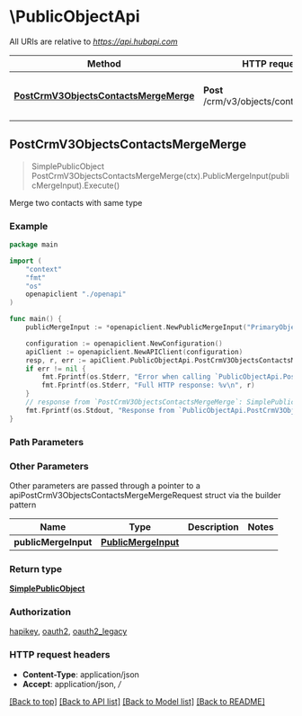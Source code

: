 # \PublicObjectApi

All URIs are relative to *https://api.hubapi.com*

Method | HTTP request | Description
------------- | ------------- | -------------
[**PostCrmV3ObjectsContactsMergeMerge**](PublicObjectApi.md#PostCrmV3ObjectsContactsMergeMerge) | **Post** /crm/v3/objects/contacts/merge | Merge two contacts with same type



## PostCrmV3ObjectsContactsMergeMerge

> SimplePublicObject PostCrmV3ObjectsContactsMergeMerge(ctx).PublicMergeInput(publicMergeInput).Execute()

Merge two contacts with same type

### Example

```go
package main

import (
    "context"
    "fmt"
    "os"
    openapiclient "./openapi"
)

func main() {
    publicMergeInput := *openapiclient.NewPublicMergeInput("PrimaryObjectId_example", "ObjectIdToMerge_example") // PublicMergeInput | 

    configuration := openapiclient.NewConfiguration()
    apiClient := openapiclient.NewAPIClient(configuration)
    resp, r, err := apiClient.PublicObjectApi.PostCrmV3ObjectsContactsMergeMerge(context.Background()).PublicMergeInput(publicMergeInput).Execute()
    if err != nil {
        fmt.Fprintf(os.Stderr, "Error when calling `PublicObjectApi.PostCrmV3ObjectsContactsMergeMerge``: %v\n", err)
        fmt.Fprintf(os.Stderr, "Full HTTP response: %v\n", r)
    }
    // response from `PostCrmV3ObjectsContactsMergeMerge`: SimplePublicObject
    fmt.Fprintf(os.Stdout, "Response from `PublicObjectApi.PostCrmV3ObjectsContactsMergeMerge`: %v\n", resp)
}
```

### Path Parameters



### Other Parameters

Other parameters are passed through a pointer to a apiPostCrmV3ObjectsContactsMergeMergeRequest struct via the builder pattern


Name | Type | Description  | Notes
------------- | ------------- | ------------- | -------------
 **publicMergeInput** | [**PublicMergeInput**](PublicMergeInput.md) |  | 

### Return type

[**SimplePublicObject**](SimplePublicObject.md)

### Authorization

[hapikey](../README.md#hapikey), [oauth2](../README.md#oauth2), [oauth2_legacy](../README.md#oauth2_legacy)

### HTTP request headers

- **Content-Type**: application/json
- **Accept**: application/json, */*

[[Back to top]](#) [[Back to API list]](../README.md#documentation-for-api-endpoints)
[[Back to Model list]](../README.md#documentation-for-models)
[[Back to README]](../README.md)

